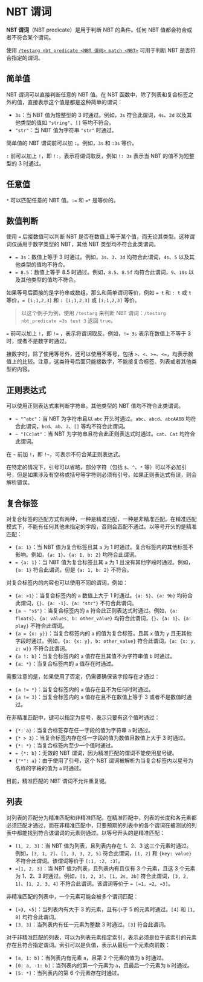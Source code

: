 # NBT 谓词

**NBT 谓词**（NBT predicate）是用于判断 NBT 的条件。任何 NBT 值都会符合或者不符合某个谓词。

使用 [`/testarg nbt_predicate <NBT 谓词> match <NBT>`](../../commands/testarg/zh.md) 可用于判断 NBT 是否符合指定的谓词。

## 简单值

NBT 谓词可以直接判断任意的 NBT 值。在 NBT 函数中，除了列表和复合标签之外的值，直接表示这个值是都是这种简单的谓词：

- `3s`：当 NBT 值为短整型的 3 时通过。例如，`3s` 符合此谓词，`4s`、`2d` 以及其他类型的值如 `"string"`、`[]` 等均不符合。
- `"str"`：当 NBT 值为字符串 `"str"` 时通过。

简单值的 NBT 谓词前可以加 `:`。例如，`3s` 和 `:3s` 等价。

`:` 前可以加上 `!`，即 `!:`，表示将谓词取反，例如 `!: 3s` 表示当 NBT 的值不为短整型的 3 时通过。

## 任意值

`*` 可以匹配任意的 NBT 值。`:=` 和 `=*` 是等价的。

## 数值判断

使用 `=` 后接数值可以判断 NBT 是否在数值上等于某个值，而无论其类型。这种谓词仅适用于数字类型的 NBT，其他 NBT 类型均不符合此类谓词。

- `= 3s`：数值上等于 3 时通过。例如，`3s`、`3`、`3d` 均符合此谓词，`4s`、`5` 以及其他类型的值均不符合。
- `= 8.5`：数值上等于 8.5 时通过。例如，`8.5`、`8.5f` 均符合此谓词，`9`、`10s` 以及其他类型的值均不符合。

如果等号后面接的是字符串或数组，那么和简单谓词等价，例如 `= t` 和 `: t` 或 `t` 等价，`= [i;1,2,3]` 和 `: [i;1,2,3]` 或 `[i;1,2,3]` 等价。

> 以这个例子为例，使用 `/testarg` 来判断 NBT 谓词：`/testarg nbt_predicate =3s test 3` 返回 `true`。

`=` 前可以加上 `!`，即 `!=` ，表示将谓词取反。例如，`!= 3s` 表示在数值上不等于 3 时，或者不是数字时通过。

接数字时，除了使用等号外，还可以使用不等号，包括 `>`、`<`、`>=`、`<=`，均表示数值上的比较。注意，这类符号后面只能接数字，不能接复合标签、列表或者其他类型的内容。

## 正则表达式

可以使用正则表达式来判断字符串。其他类型的 NBT 值均不符合此类谓词。

- `~ "^abc"`：当 NBT 为字符串且以 `abc` 开头时通过。`abc`、`abcd`、`abcAABB` 均符合此谓词，`bcd`、`ab`、`2`、`[]` 等均不符合此谓词。
- `~ "[Cc]at"`：当 NBT 为字符串且符合此正则表达式时通过。`cat`、`Cat` 均符合此谓词。

在 `~` 前加 `!`，即 `!~`，可表示不符合某正则表达式。

在特定的情况下，引号可以省略，部分字符（包括 `$`、`^`、`*` 等）可以不必加引号，但是如果涉及有空格或括号等字符则必须有引号。如果正则表达式有误，则会解析错误。

## 复合标签

对复合标签的匹配方式有两种，一种是精准匹配，一种是非精准匹配。在精准匹配模式下，不能有任何其他未指定的字段，否则会匹配不通过。以等号开头的是精准匹配：

- `{a: 1}`：当 NBT 值为复合标签且其 `a` 为 1 时通过。复合标签内的其他标签不影响。例如，`{a: 1}`、`{a: 1, b: 2}` 均符合此谓词。
- `= {a: 1}`：当 NBT 值为复合标签且其 `a` 为 1 且没有其他字段时通过。例如，`{a: 1}` 符合此谓词，但是 `{a: 1, b: 2}` 不符合。

对复合标签内的内容也可以使用不同的谓词，例如：

- `{a: >1}`：当复合标签内的 `a` 数值上大于 1 时通过。`{a: 5}`、`{a: 9b}` 均符合此谓词，`{}`、`{a: -1}`、`{a: "str"}` 不符合此谓词。
- `{a ~ "s$"}`：当复合标签内的 `a` 符合此正则表达式时通过。例如，`{a: floats}`、`{a: values, b: other_value}` 均符合此谓词，`{}`、`{a: 1}`、`{a: play}` 不符合此谓词。
- `{a = {x: y}}`：当复合标签内的 `a` 的值为复合标签，且其 `x` 值为 `y` 且无其他字段时通过。例如，`{a: {x: y}, b: other_value}` 符合此谓词，`{a: {x: y, z: w}}` 不符合此谓词。
- `{a !: b}`：当复合标签内的 `a` 值存在且其值不为字符串值 `b` 时通过。
- `{a: *}`：当复合标签内的 `a` 值存在时通过。

需要注意的是，如果使用了否定，仍需要确保该字段存在才通过：

- `{a != *}`：当复合标签内的 `a` 值存在且不为任何时时通过。
- `{a != 3}`：当复合标签内的 `a` 值存在且不在数值上等于 3 或者不是数值时通过。

在非精准匹配中，键可以指定为星号，表示只要有这个值时通过：

- `{*: a}`：当复合标签存在任一字段的值为字符串 `a` 时通过。
- `{* > 3}`：当复合标签内存在任一字段的值为数值且数值上大于 3 时通过。
- `{*: *}`：当复合标签内至少一个值时通过。
- `= {*: b}`：无效的 NBT 谓词，因为精准匹配的谓词不能使用星号键。
- `{"*": a}`：由于使用了引号，这个 NBT 谓词被解析为当复合标签内以星号为名称的字段的值为 `a` 时通过。

目前，精准匹配的 NBT 谓词不允许重复键。

## 列表

对列表的匹配分为精准匹配和非精准匹配。在精准匹配中，列表的长度和各元素都必须匹配才通过，而在非精准匹配中，只要预期的列表中的各个谓词在被测试的列表中都能找到符合该谓词的元素则通过。以等号开头的是精准匹配：

- `[1, 2, 3]`：当 NBT 值为列表，且列表内存在 1、2、3 这三个元素时通过。例如，`[3, 1, 2]`、`[1, 3, 3, 2, 5]` 符合此谓词，`[1, 2]` 和 `{key: value}` 不符合此谓词。该谓词等价于 `[:1, :2, :3]`。
- `=[1, 2, 3]`：当 NBT 值为列表，且列表内有且仅有 3 个元素，且这 3 个元素为 1、2、3 时通过。例如，`[1, 2, 3]`、`[1, 2s, 3b]` 符合此谓词，`[3, 2, 1]`、`[1, 2, 3, 4]` 不符合此谓词。该谓词等价于 `= [=1, =2, =3]`。

非精准匹配的列表中，一个元素可能会被多个谓词匹配：

- `[>3, <5]`：当列表内有大于 3 的元素，且有小于 5 的元素时通过。`[4]` 和 `[1, 8]` 均符合此谓词。
- `[3, 3]`：当列表内有任一元素为整数 3 时通过。`[3]` 符合此谓词。

对于非精准匹配的列表，可以为列表元素指定索引，表示必须是位于该索引的元素存在且符合指定谓词。索引可以是负值，表示从最后一个元素向前数：

- `[a, 1: b]`：当列表内有元素 `a`，且第 2 个元素的值为 `b` 时通过。
- `[0: a, -1: b]`：当列表内的第一个元素为 `a`，且最后一个元素为 `b` 时通过。
- `[5: *]`：当列表内的第 6 个元素存在时通过。